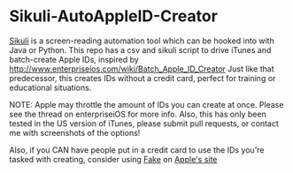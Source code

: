 Sikuli-AutoAppleID-Creator
==========================
[Sikuli](http://www.sikuli.org "Home of the Sikuli Script project") is a screen-reading automation tool which can be hooked into with Java or Python.
This repo has a csv and sikuli script to drive iTunes and batch-create Apple IDs, inspired by http://www.enterpriseios.com/wiki/Batch_Apple_ID_Creator
Just like that predecessor, this creates IDs without a credit card, perfect for training or educational situations.

NOTE: Apple may throttle the amount of IDs you can create at once. Please see the thread on enterpriseiOS for more info. Also, this has only been tested in the US version of iTunes, please submit pull requests, or contact me with screenshots of the options!

Also, if you CAN have people put in a credit card to use the IDs you're tasked with creating, consider using [Fake](http://Fakeapp.com) on [Apple's site](https://appleid.apple.com/cgi-bin/WebObjects/MyAppleId.woa/wa/createAppleId?localang=en_US)
